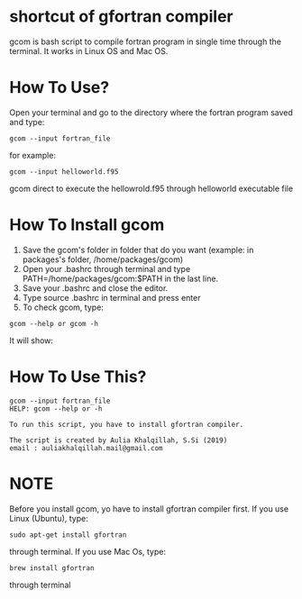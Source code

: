 # shortcut of gfortran compiler
gcom is bash script to compile fortran program in single time through the terminal. It works in Linux OS and Mac OS.
# How To Use?
Open your terminal and go to the directory where the fortran program saved and type:
```
gcom --input fortran_file
```
for example:
```
gcom --input helloworld.f95
```
gcom direct to execute the hellowrold.f95 through helloworld executable file
# How To Install gcom
1. Save the gcom's folder in folder that do you want (example: in packages's folder, /home/packages/gcom)
2. Open your .bashrc through terminal and type PATH=/home/packages/gcom:$PATH in the last line. 
3. Save your .bashrc and close the editor.
4. Type source .bashrc in terminal and press enter
5. To check gcom, type:
```
gcom --help or gcom -h
```
It will show:
# How To Use This?
```
gcom --input fortran_file
HELP: gcom --help or -h

To run this script, you have to install gfortran compiler.

The script is created by Aulia Khalqillah, S.Si (2019)
email : auliakhalqillah.mail@gmail.com
```
# NOTE
Before you install gcom, yo have to install gfortran compiler first. If you use Linux (Ubuntu), type:
```
sudo apt-get install gfortran
```
through terminal. If you use Mac Os, type:
```
brew install gfortran
```
through terminal
